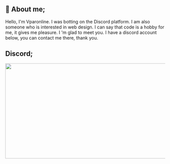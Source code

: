 <!-- <p align="center">
  <a href="https://wwww.instagram.com/elchavo.py"> <img src="https://image.flaticon.com/icons/png/512/174/174855.png" width="100" weight="100px"></a>
</p> -->
## 💬 **About me;**

   Hello, I'm Vparonline. I was botting on the Discord platform. I am also someone who is interested in web design. I can say that code is a hobby for me, it gives me pleasure. I 'm glad to meet you. I have a discord account below, you can contact me there, thank you.
##   **Discord;**

<center>
<img src="https://lanyard-profile-readme.vercel.app/api/1067476859933179954?hideDiscrim=true&idleMessage=Probably%20doing%20something%20else..." width="600" height="300">
</center>
